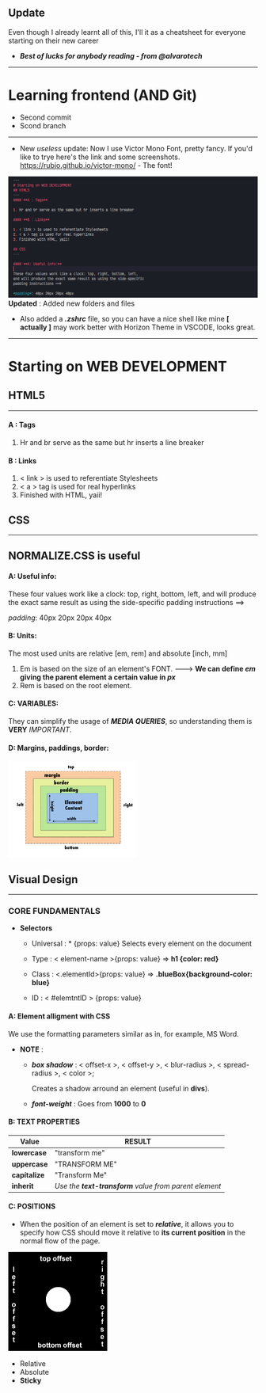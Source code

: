 ## Update

Even though I already learnt all of this, I'll it as a cheatsheet for everyone starting on their new career
- ***Best of lucks for anybody reading - from @alvarotech***
---

# Learning frontend (AND Git)
- Second commit
- Scond branch

---
- New *useless* update: Now I use Victor Mono Font, pretty fancy. If you'd like to trye here's the link and some screenshots.
https://rubjo.github.io/victor-mono/ - The font!

![My IDE with the font](https://github.com/AlvaroAquijeDiaz/WEB_FRE/blob/main/IMG/editor.png)
**Updated** : Added new folders and files 
- Also added a ***.zshrc*** file, so you can have a nice shell like mine **[ actually ]** may work better with
Horizon Theme in VSCODE, looks great.

---
# Starting on WEB DEVELOPMENT
## HTML5
---
#### **A : Tags**

1. Hr and br serve as the same but hr inserts a line breaker

#### **B : Links**

1. < link > is used to referentiate Stylesheets
2. < a > tag is used for real hyperlinks
3. Finished with HTML, yaii!

## CSS
---
**NORMALIZE.CSS is useful**
---
#### **A: Useful info:**

These four values work like a clock: top, right, bottom, left,
and will produce the exact same result as using the side-specific
padding instructions ==>

*padding*: 40px 20px 20px 40px

#### **B: Units:**
    
The most used units are relative [em, rem] and absolute [inch, mm]
1. Em is based on the size of an element's FONT. ---> **We can define *em* giving the parent element a certain value in *px***
2. Rem is based on the root element.

#### **C: VARIABLES:** 

They can simplify the usage of ***MEDIA QUERIES***, so understanding
them is **VERY** *IMPORTANT*.

#### **D: Margins, paddings, border:**

![The visual explanation](https://github.com/AlvaroAquijeDiaz/WEB_FRE/blob/main/IMG/visualize.png)
    
## Visual Design
---
### CORE FUNDAMENTALS
- **Selectors**

    + Universal : * {props: value} 
        Selects every element on the document
    + Type : < element-name >{props: value} =>
    **h1 {color: red}** 
    
    + Class : <.elementId>{props: value} => **.blueBox{background-color: blue}**
    + ID : < #elemtntID > {props: value} 

#### **A: Element alligment with CSS**

We use the formatting parameters similar as in, for example, MS Word.

- **NOTE** : 
    * ***box shadow*** : < offset-x >, < offset-y >, < blur-radius >, < spread-radius >, < color >; 

        Creates a shadow arround an element (useful in **divs**).

    * ***font-weight*** : Goes from **1000** to **0**

#### **B: TEXT PROPERTIES**
| **Value** | **RESULT** |
| ----------- | ----------- |
| **lowercase** | "transform me" |
| **uppercase** | "TRANSFORM ME" |
| **capítalize** | "Transform Me" |
| **inherit** | *Use the **text-transform** value from parent element* |

#### **C: POSITIONS**
+ When the position of an element is set to ***relative***, it allows you to specify how CSS should move it relative to **its current position** in the normal flow of the page.

![The offsets explained](https://github.com/AlvaroAquijeDiaz/WEB_FRE/blob/main/IMG/position.gif)

- Relative
- Absolute
- **Sticky**
